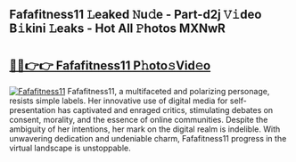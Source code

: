 ## Fafafitness11 𝙻eaked 𝙽u𝚍e - Part-d2j 𝚅𝚒deo B𝚒kini 𝙻eaks - Hot All 𝙿hotos MXNwR

# <h2><a href="http://ld0mda.urlbe.top/?page=Fafafitness11">🔗🔗👉👉 Fafafitness11 P𝚑oto𝚜Vid𝚎o</a></h2>

[![Fafafitness11](https://i.imgur.com/eBuTRDB.gif)](http://ld0mda.urlbe.top/?page=Fafafitness11)
Fafafitness11, a multifaceted and polarizing personage, resists simple labels. Her innovative use of digital media for self-presentation has captivated and enraged critics, stimulating debates on consent, morality, and the essence of online communities. Despite the ambiguity of her intentions, her mark on the digital realm is indelible. With unwavering dedication and undeniable charm, Fafafitness11 progress in the virtual landscape is unstoppable.

